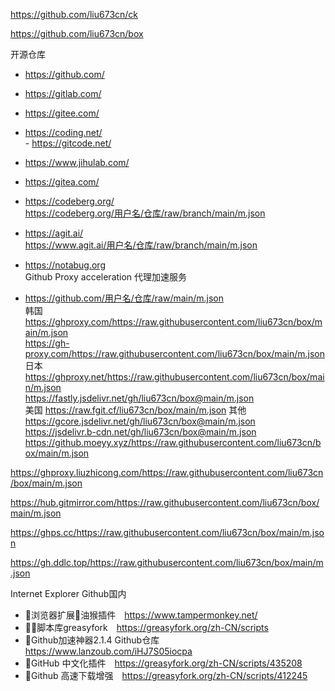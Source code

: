 https://github.com/liu673cn/ck

https://github.com/liu673cn/box

开源仓库   
   - https://github.com/      
   - https://gitlab.com/      

   - https://gitee.com/      
   - https://coding.net/   
    - https://gitcode.net/  
   - https://www.jihulab.com/      
   - https://gitea.com/      

   - https://codeberg.org/   
  https://codeberg.org/用户名/仓库/raw/branch/main/m.json  
   - https://agit.ai/    
  https://www.agit.ai/用户名/仓库/raw/branch/main/m.json   
   - https://notabug.org   
Github Proxy acceleration
代理加速服务   
   - https://github.com/用户名/仓库/raw/main/m.json  
    韩国   
    https://ghproxy.com/https://raw.githubusercontent.com/liu673cn/box/main/m.json    
    https://gh-proxy.com/https://raw.githubusercontent.com/liu673cn/box/main/m.json   
    日本    
    https://ghproxy.net/https://raw.githubusercontent.com/liu673cn/box/main/m.json   
    https://fastly.jsdelivr.net/gh/liu673cn/box@main/m.json   
    美国
    https://raw.fgit.cf/liu673cn/box/main/m.json
    其他  
    https://gcore.jsdelivr.net/gh/liu673cn/box@main/m.json   
    https://jsdelivr.b-cdn.net/gh/liu673cn/box@main/m.json   
    https://github.moeyy.xyz/https://raw.githubusercontent.com/liu673cn/box/main/m.json  
        
https://ghproxy.liuzhicong.com/https://raw.githubusercontent.com/liu673cn/box/main/m.json  
        
https://hub.gitmirror.com/https://raw.githubusercontent.com/liu673cn/box/main/m.json  

https://ghps.cc/https://raw.githubusercontent.com/liu673cn/box/main/m.json  

https://gh.ddlc.top/https://raw.githubusercontent.com/liu673cn/box/main/m.json  
        
Internet Explorer
Github国内  
   - 🔰浏览器扩展🐒油猴插件　https://www.tampermonkey.net/   
   - 🔰🐵脚本库greasyfork　https://greasyfork.org/zh-CN/scripts   
   - 🔰Github加速神器2.1.4  Github仓库　https://www.lanzoub.com/iHJ7S05iocpa  
   - 🔰GitHub 中文化插件　https://greasyfork.org/zh-CN/scripts/435208   
   - 🔰Github 高速下载增强　https://greasyfork.org/zh-CN/scripts/412245   
